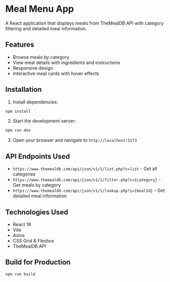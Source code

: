 # Meal Menu App

A React application that displays meals from TheMealDB API with category filtering and detailed meal information.

## Features

- Browse meals by category
- View meal details with ingredients and instructions
- Responsive design
- Interactive meal cards with hover effects

## Installation

1. Install dependencies:
```bash
npm install
```

2. Start the development server:
```bash
npm run dev
```

3. Open your browser and navigate to `http://localhost:5173`

## API Endpoints Used

- `https://www.themealdb.com/api/json/v1/1/list.php?c=list` - Get all categories
- `https://www.themealdb.com/api/json/v1/1/filter.php?c={category}` - Get meals by category
- `https://www.themealdb.com/api/json/v1/1/lookup.php?i={mealId}` - Get detailed meal information

## Technologies Used

- React 18
- Vite
- Axios
- CSS Grid & Flexbox
- TheMealDB API

## Build for Production

```bash
npm run build
```

